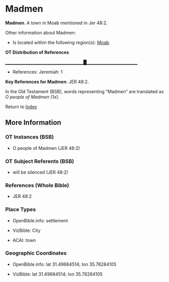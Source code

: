 # Madmen
**Madmen**. 
A town in Moab mentioned in Jer 48:2. 




Other information about Madmen:


* Is located within the following region(s): 
[Moab](Moab.md). 


**OT Distribution of References**

▁▁▁▁▁▁▁▁▁▁▁▁▁▁▁▁▁▁▁▁▁▁▁█▁▁▁▁▁▁▁▁▁▁▁▁▁▁▁
* References: Jeremiah: 1



**Key References for Madmen**: 
JER 48:2. 


In the Old Testament (BSB), words representing “Madmen” are translated as 
*O people of Madmen* (1x). 




Return to [Index](00-Index.md)

## More Information

### OT Instances (BSB)

* O people of Madmen (JER 48:2)



### OT Subject Referents (BSB)

* will be silenced (JER 48:2)



### References (Whole Bible)

* JER 48:2


### Place Types

* OpenBible.info: settlement

* VizBible: City

* ACAI: town



### Geographic Coordinates

* OpenBible.info: lat 31.49684514; lon 35.78284105

* VizBible: lat 31.49684514; lon 35.78284105




